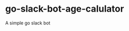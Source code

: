 # go-slack-bot-age-calulator

<!--

#field

#groups
Bot

#languages
Go

#frames and libs

-->

A simple go slack bot
